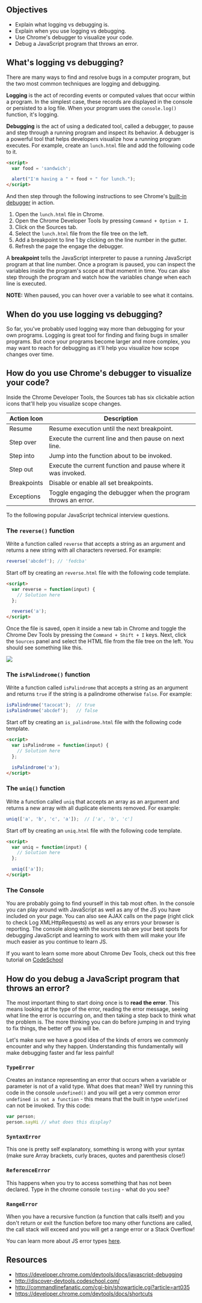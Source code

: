 ## Objectives

- Explain what logging vs debugging is.
- Explain when you use logging vs debugging.
- Use Chrome's debugger to visualize your code.
- Debug a JavaScript program that throws an error.

## What's logging vs debugging?

There are many ways to find and resolve bugs in a computer program, but the two most common techniques are logging and debugging.

**Logging** is the act of recording events or computed values that occur within a program. In the simplest case, these records are displayed in the console or persisted to a log file. When your program uses the `console.log()` function, it's logging.

**Debugging** is the act of using a dedicated tool, called a debugger, to pause and step through a running program and inspect its behavior. A debugger is a powerful tool that helps developers visualize how a running program executes. For example, create an `lunch.html` file and add the following code to it.

```html
<script>
  var food = 'sandwich';

  alert("I'm having a " + food + " for lunch.");
</script>
```

And then step through the following instructions to see Chrome's [built-in debugger](https://developer.chrome.com/devtools/docs/javascript-debugging) in action.

1. Open the `lunch.html` file in Chrome.
1. Open the Chrome Developer Tools by pressing `Command + Option + I`.
1. Click on the Sources tab.
1. Select the `lunch.html` file from the file tree on the left.
1. Add a breakpoint to line 1 by clicking on the line number in the gutter.
1. Refresh the page the engage the debugger.

A **breakpoint** tells the JavaScript interpreter to pause a running JavaScript program at that line number. Once a program is paused, you can inspect the variables inside the program's scope at that moment in time. You can also step through the program and watch how the variables change when each line is executed.

**NOTE:** When paused, you can hover over a variable to see what it contains.

## When do you use logging vs debugging?

So far, you've probably used logging way more than debugging for your own programs. Logging is great tool for finding and fixing bugs in smaller programs. But once your programs become larger and more complex, you may want to reach for debugging as it'll help you visualize how scope changes over time.

## How do you use Chrome's debugger to visualize your code?

Inside the Chrome Developer Tools, the Sources tab has six clickable action icons that'll help you visualize scope changes.

| Action Icon | Description                                                    |
|-------------|----------------------------------------------------------------|
| Resume      | Resume execution until the next breakpoint.                    |
| Step over   | Execute the current line and then pause on next line.          |
| Step into   | Jump into the function about to be invoked.                    |
| Step out    | Execute the current function and pause where it was invoked.   |
| Breakpoints | Disable or enable all set breakpoints.                         |
| Exceptions  | Toggle engaging the debugger when the program throws an error. |

To the following popular JavaScript technical interview questions.

### The `reverse()` function

Write a function called `reverse` that accepts a string as an argument and returns a new string with all characters reversed. For example:

```javascript
reverse('abcdef'); // 'fedcba'
```

Start off by creating an `reverse.html` file with the following code template.

```html
<script>
  var reverse = function(input) {
    // Solution here
  };

  reverse('a');
</script>
```

Once the file is saved, open it inside a new tab in Chrome and toggle the Chrome Dev Tools by pressing the `Command + Shift + I` keys. Next, click the `Sources` panel and select the HTML file from the file tree on the left. You should see something like this.

![](https://i.imgur.com/xSIMANs.png)

### The `isPalindrome()` function

Write a function called `isPalindrome` that accepts a string as an argument and returns `true` if the string is a palindrome otherwise `false`. For example:

```javascript
isPalindrome('tacocat');  // true
isPalindrome('abcdef');   // false
```

Start off by creating an `is_palindrome.html` file with the following code template.

```html
<script>
  var isPalindrome = function(input) {
    // Solution here
  };

  isPalindrome('a');
</script>
```

### The `uniq()` function

Write a function called `uniq` that accepts an array as an argument and returns a new array with all duplicate elements removed. For example:

```javascript
uniq(['a', 'b', 'c', 'a']);  // ['a', 'b', 'c']
```

Start off by creating an `uniq.html` file with the following code template.

```html
<script>
  var uniq = function(input) {
    // Solution here
  };

  uniq(['a']);
</script>
```

### The Console

You are probably going to find yourself in this tab most often. In the console you can play around with JavaScript as well as any of the JS you have included on your page. You can also see AJAX calls on the page (right click to check Log XMLHttpRequests) as well as any errors your browser is reporting. The console along with the sources tab are your best spots for debugging JavaScript and learning to work with them will make your life much easier as you continue to learn JS.

If you want to learn some more about Chrome Dev Tools, check out this free tutorial on [CodeSchool](http://discover-devtools.codeschool.com/?locale=en)

## How do you debug a JavaScript program that throws an error?

The most important thing to start doing once is to **read the error**. This means looking at the type of the error, reading the error message, seeing what line the error is occurring on, and then taking a step back to think what the problem is. The more thinking you can do before jumping in and trying to fix things, the better off you will be.

Let's make sure we have a good idea of the kinds of errors we commonly encounter and why they happen. Understanding this fundamentally will make debugging faster and far less painful!

### `TypeError`

Creates an instance representing an error that occurs when a variable or parameter is not of a valid type. What does that mean? Well try running this code in the console `undefined()` and you will get a very common error `undefined is not a function` - this means that the built in type `undefined` can not be invoked. Try this code:

```js
var person;
person.sayHi // what does this display?
```

### `SyntaxError`

This one is pretty self explanatory, something is wrong with your syntax (make sure Array brackets, curly braces, quotes and parenthesis close!)

### `ReferenceError`

This happens when you try to access something that has not been declared. Type in the chrome console `testing` - what do you see?

### `RangeError`

When you have a recursive function (a function that calls itself) and you don't return or exit the function before too many other functions are called, the call stack will exceed and you will get a range error or a Stack Overflow!

You can learn more about JS error types [here](https://developer.mozilla.org/en-US/docs/Web/JavaScript/Reference/Global_Objects/Error).

## Resources

- https://developer.chrome.com/devtools/docs/javascript-debugging
- http://discover-devtools.codeschool.com/
- http://commandlinefanatic.com/cgi-bin/showarticle.cgi?article=art035
- https://developer.chrome.com/devtools/docs/shortcuts
